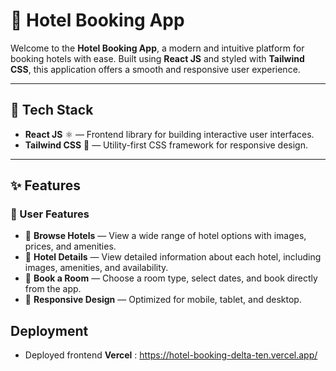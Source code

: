 # 🏨 Hotel Booking App 

Welcome to the **Hotel Booking App**, a modern and intuitive platform for booking hotels with ease. Built using **React JS** and styled with **Tailwind CSS**, this application offers a smooth and responsive user experience.  

---

## 🚀 Tech Stack

- **React JS** ⚛️ — Frontend library for building interactive user interfaces.  
- **Tailwind CSS** 🎨 — Utility-first CSS framework for responsive design.  

---

## ✨ Features

### 🌟 User Features

- 🏢 **Browse Hotels** — View a wide range of hotel options with images, prices, and amenities.  
- 📝 **Hotel Details** — View detailed information about each hotel, including images, amenities, and availability.  
- 📅 **Book a Room** — Choose a room type, select dates, and book directly from the app.  
- 🧭 **Responsive Design** — Optimized for mobile, tablet, and desktop.  

## Deployment

- Deployed frontend **Vercel**  : https://hotel-booking-delta-ten.vercel.app/
